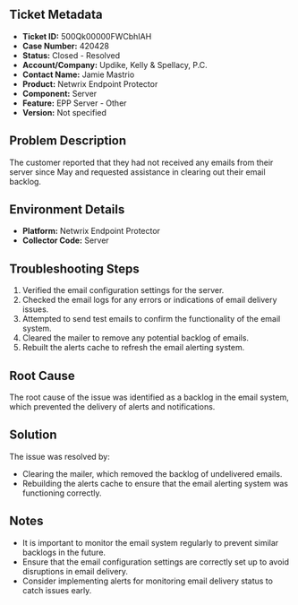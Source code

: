 ## Ticket Metadata
- **Ticket ID:** 500Qk00000FWCbhIAH
- **Case Number:** 420428
- **Status:** Closed - Resolved
- **Account/Company:** Updike, Kelly & Spellacy, P.C.
- **Contact Name:** Jamie Mastrio
- **Product:** Netwrix Endpoint Protector
- **Component:** Server
- **Feature:** EPP Server - Other
- **Version:** Not specified

## Problem Description
The customer reported that they had not received any emails from their server since May and requested assistance in clearing out their email backlog.

## Environment Details
- **Platform:** Netwrix Endpoint Protector
- **Collector Code:** Server

## Troubleshooting Steps
1. Verified the email configuration settings for the server.
2. Checked the email logs for any errors or indications of email delivery issues.
3. Attempted to send test emails to confirm the functionality of the email system.
4. Cleared the mailer to remove any potential backlog of emails.
5. Rebuilt the alerts cache to refresh the email alerting system.

## Root Cause
The root cause of the issue was identified as a backlog in the email system, which prevented the delivery of alerts and notifications.

## Solution
The issue was resolved by:
- Clearing the mailer, which removed the backlog of undelivered emails.
- Rebuilding the alerts cache to ensure that the email alerting system was functioning correctly.

## Notes
- It is important to monitor the email system regularly to prevent similar backlogs in the future.
- Ensure that the email configuration settings are correctly set up to avoid disruptions in email delivery.
- Consider implementing alerts for monitoring email delivery status to catch issues early.